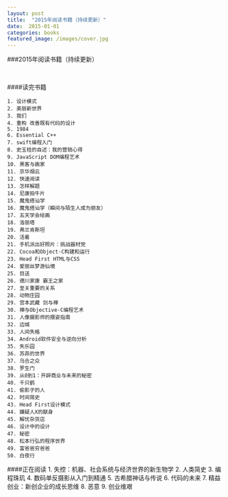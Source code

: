 ```yaml
---
layout: post
title:  "2015年阅读书籍（持续更新）"
date:  2015-01-01
categories: books
featured_image: /images/cover.jpg
---
```


###2015年阅读书籍（持续更新）

<br>

####读完书籍

	1. 设计模式
	2. 美丽新世界
	3. 我们
	4. 重构 改善既有代码的设计
	5. 1984
	6. Essential C++
	7. swift编程入门
	8. 史玉柱的自述：我的营销心得
	9. JavaScript DOM编程艺术
	10. 黑客与画家
	11. 京华烟云
	12. 快速阅读
	13. 怎样解题
	14. 尼康拍牛片
	15. 魔鬼搭讪学
	16. 魔鬼搭讪学（瞬间与陌生人成为朋友）
	17. 五天学会绘画
	18. 洛丽塔
	19. 弗兰肯斯坦
	20. 活着
	21. 手机派出好照片：挑战器材党
	22. Cocoa和Object-C构建和运行
	23. Head First HTML与CSS
	24. 爱丽丝梦游仙境
	25. 目送
	26. 德川家康 霸王之家
	27. 至关重要的关系
	28. 动物庄园
	29. 宫本武藏 剑与禅
	30. 禅与Objective-C编程艺术
	31. 人像摄影师的摆姿指南
	32. 边城
	33. 人间失格
	34. Android软件安全与逆向分析
	35. 失乐园
	36. 苏菲的世界
	37. 乌合之众
	38. 罗生门
	39. 从0到1：开辟商业与未来的秘密
	40. 千只鹤
	41. 偷影子的人
	42. 时间简史
	43. Head First设计模式
	44. 嫌疑人X的献身
	45. 解忧杂货店
	46. 设计中的设计
	47. 秘密
	48. 松本行弘的程序世界
	49. 富爸爸穷爸爸
	50. 白夜行

####正在阅读
	1. 失控：机器、社会系统与经济世界的新生物学
	2. 人类简史
	3. 编程珠玑
	4. 数码单反摄影从入门到精通
	5. 古希腊神话与传说
	6. 代码的未来
	7. 精益创业：新创企业的成长思维
	8. 恶意
	9. 创业维艰
